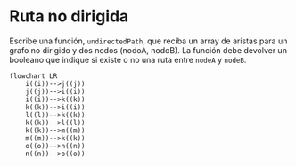 # Ruta no dirigida

Escribe una función, `undirectedPath`, que reciba un array de aristas para un grafo no dirigido y dos nodos (nodoA, nodoB). La función debe devolver un booleano que indique si existe o no una ruta entre `nodeA` y `nodeB`.

```mermaid
flowchart LR
    i((i))-->j((j))
    j((j))-->i((i))
    i((i))-->k((k))
    k((k))-->i((i))
    l((l))-->k((k))
    k((k))-->l((l))
    k((k))-->m((m))
    m((m))-->k((k))
    o((o))-->n((n))
    n((n))-->o((o))
```
